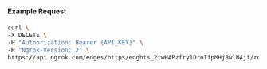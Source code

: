 <!-- Code generated for API Clients. DO NOT EDIT. -->

#### Example Request

```bash
curl \
-X DELETE \
-H "Authorization: Bearer {API_KEY}" \
-H "Ngrok-Version: 2" \
https://api.ngrok.com/edges/https/edghts_2twHAPzfry1DroIfpMHj8wlN4jf/routes/edghtsrt_2twHANMuSqAhHXgaEDjxgoCCuBc/oauth
```
